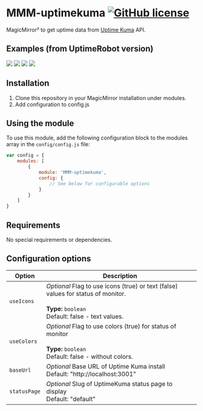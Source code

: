 # MMM-uptimekuma [![GitHub license](https://img.shields.io/badge/license-MIT-blue.svg)](https://github.com/MikeBishop/MMM-uptimekuma/raw/master/LICENSE) 

MagicMirror² to get uptime data from [Uptime Kuma](https://github.com/louislam/uptime-kuma) API.

## Examples (from UptimeRobot version)
![](.github/text.png) ![](.github/text_color.png) ![](.github/icons.png) ![](.github/icons_color.png)


## Installation
1. Clone this repository in your MagicMirror installation under modules.
2. Add configuration to config.js

## Using the module

To use this module, add the following configuration block to the modules array in the `config/config.js` file:
```js
var config = {
    modules: [
        {
            module: 'MMM-uptimekuma',
            config: {
                // See below for configurable options
            }
        }
    ]
}
```
## Requirements

No special requirements or dependencies. 

## Configuration options

| Option           | Description
|----------------- |-----------
| `useIcons`       | *Optional* Flag to use icons (true) or text (false) values for status of monitor. <br><br>**Type:** `boolean` <br>Default: false - text values.
| `useColors`      | *Optional* Flag to use colors (true) for status of monitor<br><br>**Type:** `boolean` <br>Default: false - without colors.
| `baseUrl`        | *Optional* Base URL of Uptime Kuma install <br>Default: "http://localhost:3001"
| `statusPage`     | *Optional* Slug of UptimeKuma status page to display <br>Default: "default"
